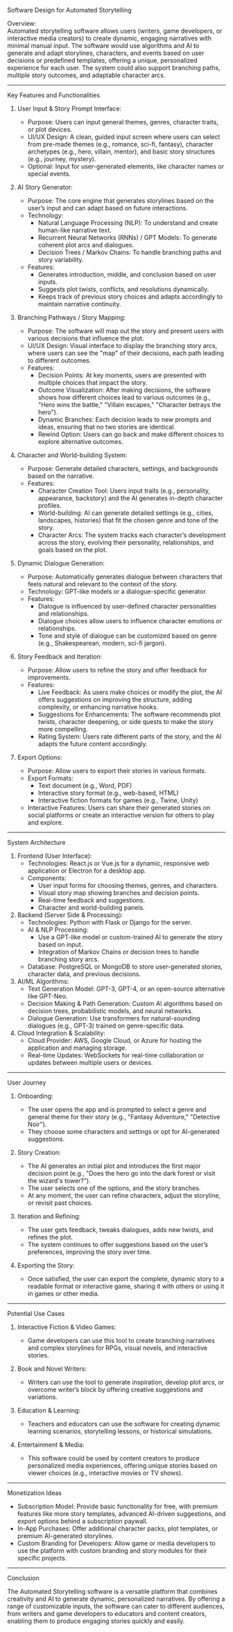 Software Design for Automated Storytelling

Overview:  
Automated storytelling software allows users (writers, game developers, or interactive media creators) to create dynamic, engaging narratives with minimal manual input. The software would use algorithms and AI to generate and adapt storylines, characters, and events based on user decisions or predefined templates, offering a unique, personalized experience for each user. The system could also support branching paths, multiple story outcomes, and adaptable character arcs.

---

Key Features and Functionalities

1. User Input & Story Prompt Interface:

    - Purpose: Users can input general themes, genres, character traits, or plot devices.
    - UI/UX Design: A clean, guided input screen where users can select from pre-made themes (e.g., romance, sci-fi, fantasy), character archetypes (e.g., hero, villain, mentor), and basic story structures (e.g., journey, mystery).
    - Optional: Input for user-generated elements, like character names or special events.

2. AI Story Generator:

    - Purpose: The core engine that generates storylines based on the user’s input and can adapt based on future interactions.
    - Technology:
        - Natural Language Processing (NLP): To understand and create human-like narrative text.
        - Recurrent Neural Networks (RNNs) / GPT Models: To generate coherent plot arcs and dialogues.
        - Decision Trees / Markov Chains: To handle branching paths and story variability.
    - Features:
        - Generates introduction, middle, and conclusion based on user inputs.
        - Suggests plot twists, conflicts, and resolutions dynamically.
        - Keeps track of previous story choices and adapts accordingly to maintain narrative continuity.

3. Branching Pathways / Story Mapping:

    - Purpose: The software will map out the story and present users with various decisions that influence the plot.
    - UI/UX Design: Visual interface to display the branching story arcs, where users can see the "map" of their decisions, each path leading to different outcomes.
    - Features:
        - Decision Points: At key moments, users are presented with multiple choices that impact the story.
        - Outcome Visualization: After making decisions, the software shows how different choices lead to various outcomes (e.g., "Hero wins the battle," "Villain escapes," "Character betrays the hero").
        - Dynamic Branches: Each decision leads to new prompts and ideas, ensuring that no two stories are identical.
        - Rewind Option: Users can go back and make different choices to explore alternative outcomes.

4. Character and World-building System:

    - Purpose: Generate detailed characters, settings, and backgrounds based on the narrative.
    - Features:
        - Character Creation Tool: Users input traits (e.g., personality, appearance, backstory) and the AI generates in-depth character profiles.
        - World-building: AI can generate detailed settings (e.g., cities, landscapes, histories) that fit the chosen genre and tone of the story.
        - Character Arcs: The system tracks each character’s development across the story, evolving their personality, relationships, and goals based on the plot.

5. Dynamic Dialogue Generation:

    - Purpose: Automatically generates dialogue between characters that feels natural and relevant to the context of the story.
    - Technology: GPT-like models or a dialogue-specific generator.
    - Features:
        - Dialogue is influenced by user-defined character personalities and relationships.
        - Dialogue choices allow users to influence character emotions or relationships.
        - Tone and style of dialogue can be customized based on genre (e.g., Shakespearean, modern, sci-fi jargon).

6. Story Feedback and Iteration:

    - Purpose: Allow users to refine the story and offer feedback for improvements.
    - Features:
        - Live Feedback: As users make choices or modify the plot, the AI offers suggestions on improving the structure, adding complexity, or enhancing narrative hooks.
        - Suggestions for Enhancements: The software recommends plot twists, character deepening, or side quests to make the story more compelling.
        - Rating System: Users rate different parts of the story, and the AI adapts the future content accordingly.

7. Export Options:
    - Purpose: Allow users to export their stories in various formats.
    - Export Formats:
        - Text document (e.g., Word, PDF)
        - Interactive story format (e.g., web-based, HTML)
        - Interactive fiction formats for games (e.g., Twine, Unity)
    - Interactive Features: Users can share their generated stories on social platforms or create an interactive version for others to play and explore.

---

System Architecture

1. Frontend (User Interface):
    - Technologies: React.js or Vue.js for a dynamic, responsive web application or Electron for a desktop app.
    - Components:
        - User input forms for choosing themes, genres, and characters.
        - Visual story map showing branches and decision points.
        - Real-time feedback and suggestions.
        - Character and world-building panels.
2. Backend (Server Side & Processing):
    - Technologies: Python with Flask or Django for the server.
    - AI & NLP Processing:
        - Use a GPT-like model or custom-trained AI to generate the story based on input.
        - Integration of Markov Chains or decision trees to handle branching story arcs.
    - Database: PostgreSQL or MongoDB to store user-generated stories, character data, and previous decisions.
3. AI/ML Algorithms:
    - Text Generation Model: GPT-3, GPT-4, or an open-source alternative like GPT-Neo.
    - Decision Making & Path Generation: Custom AI algorithms based on decision trees, probabilistic models, and neural networks.
    - Dialogue Generation: Use transformers for natural-sounding dialogues (e.g., GPT-3) trained on genre-specific data.
4. Cloud Integration & Scalability:
    - Cloud Provider: AWS, Google Cloud, or Azure for hosting the application and managing storage.
    - Real-time Updates: WebSockets for real-time collaboration or updates between multiple users or devices.

---

User Journey

1. Onboarding:
    - The user opens the app and is prompted to select a genre and general theme for their story (e.g., "Fantasy Adventure," "Detective Noir").
    - They choose some characters and settings or opt for AI-generated suggestions.
2. Story Creation:

    - The AI generates an initial plot and introduces the first major decision point (e.g., "Does the hero go into the dark forest or visit the wizard's tower?").
    - The user selects one of the options, and the story branches.
    - At any moment, the user can refine characters, adjust the storyline, or revisit past choices.

3. Iteration and Refining:

    - The user gets feedback, tweaks dialogues, adds new twists, and refines the plot.
    - The system continues to offer suggestions based on the user’s preferences, improving the story over time.

4. Exporting the Story:
    - Once satisfied, the user can export the complete, dynamic story to a readable format or interactive game, sharing it with others or using it in games or other media.

---

Potential Use Cases

1. Interactive Fiction & Video Games:

    - Game developers can use this tool to create branching narratives and complex storylines for RPGs, visual novels, and interactive stories.

2. Book and Novel Writers:

    - Writers can use the tool to generate inspiration, develop plot arcs, or overcome writer’s block by offering creative suggestions and variations.

3. Education & Learning:

    - Teachers and educators can use the software for creating dynamic learning scenarios, storytelling lessons, or historical simulations.

4. Entertainment & Media:
    - This software could be used by content creators to produce personalized media experiences, offering unique stories based on viewer choices (e.g., interactive movies or TV shows).

---

Monetization Ideas

-   Subscription Model: Provide basic functionality for free, with premium features like more story templates, advanced AI-driven suggestions, and export options behind a subscription paywall.
-   In-App Purchases: Offer additional character packs, plot templates, or premium AI-generated storylines.
-   Custom Branding for Developers: Allow game or media developers to use the platform with custom branding and story modules for their specific projects.

---

Conclusion

The Automated Storytelling software is a versatile platform that combines creativity and AI to generate dynamic, personalized narratives. By offering a range of customizable inputs, the software can cater to different audiences, from writers and game developers to educators and content creators, enabling them to produce engaging stories quickly and easily.
